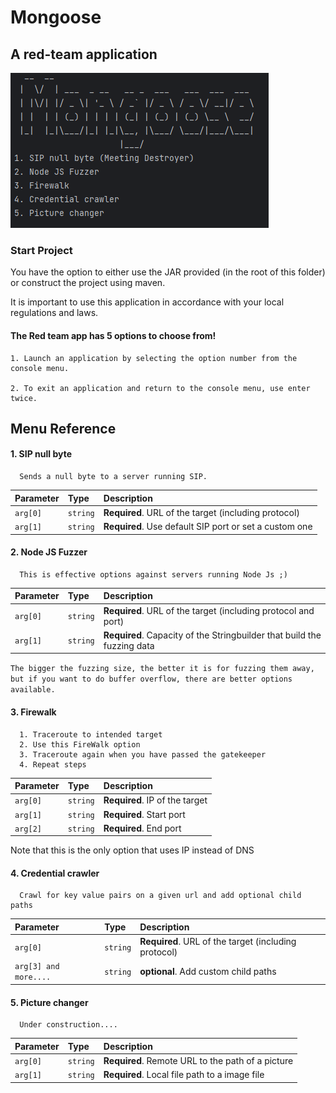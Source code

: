 # Mongoose
## <b>A red-team application</b>

![App Screenshot](https://github.com/pwgit-create/Mongoose/blob/master/application/src/main/resources/app_screenshot.png?raw=true)

### Start Project
You have the option to either use the JAR provided (in the root of this folder) or construct the project using maven.

It is important to use this application in accordance with your local regulations and laws.

#### The Red team app has 5 options to choose from!



    1. Launch an application by selecting the option number from the console menu.

    2. To exit an application and return to the console menu, use enter twice.


## Menu Reference

#### 1. SIP null byte

```
  Sends a null byte to a server running SIP.
```

| Parameter | Type     | Description                |
| :-------- | :------- | :------------------------- |
| `arg[0]` | `string` | **Required**.  URL of the target (including protocol)   |
| `arg[1]` | `string` | **Required**.  Use default SIP port or set a custom one   |

####  2. Node JS Fuzzer

```
  This is effective options against servers running Node Js ;)
```

| Parameter | Type     | Description                       |
| :-------- | :------- | :-------------------------------- |
| `arg[0]`      | `string` | **Required**. URL of the target (including protocol and port)
| `arg[1]` | `string` | **Required**.  Capacity of the Stringbuilder that build the fuzzing data   |

```The bigger the fuzzing size, the better it is for fuzzing them away, but if you want to do buffer overflow, there are better options available.```

#### 3. Firewalk


```
  1. Traceroute to intended target 
  2. Use this FireWalk option
  3. Traceroute again when you have passed the gatekeeper
  4. Repeat steps
```

| Parameter | Type     | Description                |
| :-------- | :------- | :------------------------- |
| `arg[0]` | `string` | **Required**.  IP of the target   |
| `arg[1]` | `string` | **Required**.  Start port   |
| `arg[2]` | `string` | **Required**.  End port   |


Note that this is the only option that uses IP instead of DNS

#### 4. Credential crawler

```
  Crawl for key value pairs on a given url and add optional child paths
```

| Parameter | Type     | Description                |
| :-------- | :------- | :------------------------- |
| `arg[0]` | `string` | **Required**.  URL of the target (including protocol)   |
| `arg[3] and more....` | `string` | **optional**.  Add custom child paths   |


#### 5. Picture changer

```
  Under construction....
```

| Parameter | Type     | Description                |
| :-------- | :------- | :------------------------- |
| `arg[0]` | `string` | **Required**. Remote URL to the path of a picture    |
| `arg[1]` | `string` | **Required**. Local file path to a image file  |
